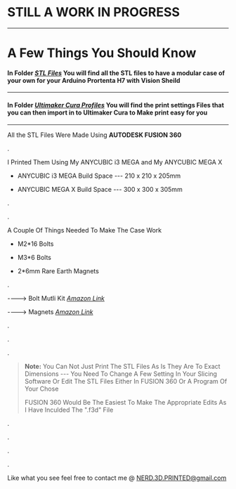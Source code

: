# **STILL A WORK IN PROGRESS**

---

# A Few Things You Should Know

#### **In Folder [_**STL Files**_](https://github.com/Machinelearning3Dprinting/gearbot_brandon/tree/main/3D%20Print%20Stuff/STL%20Files) You will find all the STL files to have a modular case of your own for your Arduino Prortenta H7 with Vision Sheild**

---

#### **In Folder [_**Ultimaker Cura Profiles**_](https://github.com/Machinelearning3Dprinting/gearbot_brandon/tree/main/3D%20Print%20Stuff/Ultimaker%20Cura%20Profiles) You will find the print settings Files that you can then import in to Ultimaker Cura to Make print easy for you** 
---

All the STL Files Were Made Using **AUTODESK FUSION 360**

.

I Printed Them Using My ANYCUBIC i3 MEGA and My ANYCUBIC MEGA X

  * ANYCUBIC i3 MEGA Build Space \--- 210 x 210 x 205mm

  * ANYCUBIC MEGA X Build Space \--- 300 x 300 x 305mm


.

.


A Couple Of Things Needed To Make The Case Work
  * M2*16 Bolts 
  
  * M3*6 Bolts
   
  * 2*6mm Rare Earth Magnets

.

\----> Bolt Mutli Kit [_Amazon Link_](https://www.amazon.ca/VIGRUE-Stainless-Washers-Assortment-Wrenches/dp/B0928J6J9V/ref=pd_sbs_3/147-2201514-1991546?pd_rd_w=nwgA8&pf_rd_p=01fdeee8-dd76-431b-910b-f00bfed49bd2&pf_rd_r=3W644TC7TMR6Z72CRP0M&pd_rd_r=07dbafb5-0975-4e8b-bc63-b658155798fb&pd_rd_wg=iYgua&pd_rd_i=B0928J6J9V&th=1)

\----> Magnets [_Amazon Link_](https://www.amazon.ca/Magnets-Refrigertor-Whiteboard-Durable-Multi-Use/dp/B07BJFD6FL/ref=sr_1_1?keywords=6*2mm%2Bmagnets%2B180pcs&qid=1638848806&sr=8-1&th=1)

.

.

.

> **Note:** You Can Not Just Print The STL Files As Is They Are To Exact Dimensions \--- You Need To Change A Few Setting In Your Slicing Software Or Edit The STL Files Either In FUSION 360 Or A Program Of Your Chose 
> 
> FUSION 360 Would Be The Easiest To Make The Appropriate Edits As I Have Inculded The \".f3d" File

.

.

.

.

Like what you see feel free to contact me @ NERD.3D.PRINTED@gmail.com
